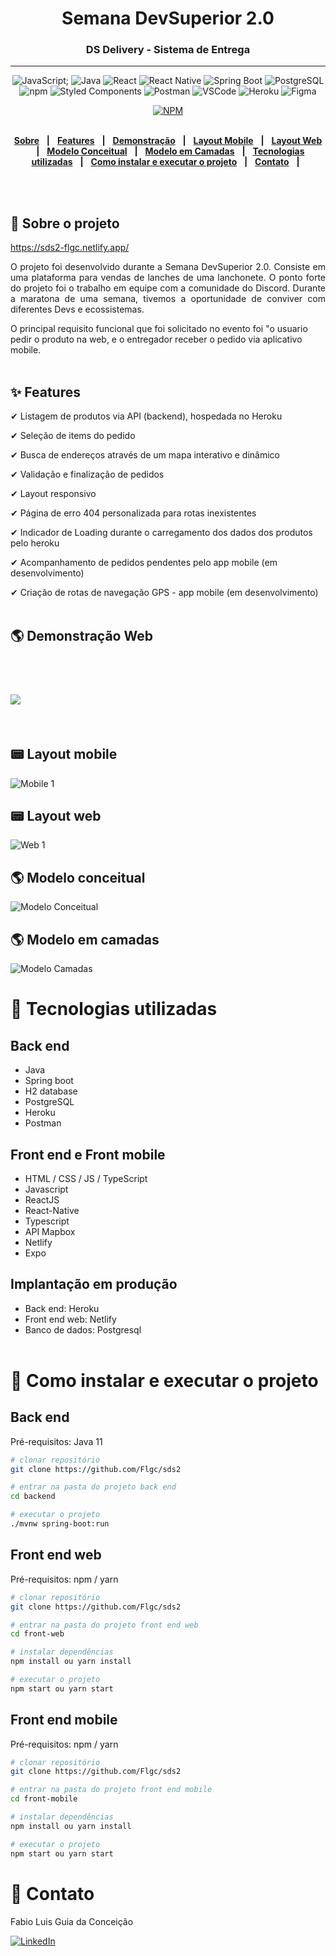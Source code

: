 <div align = "center">
<h1>Semana DevSuperior 2.0</h1>
<h3>DS Delivery - Sistema de Entrega</h3>
<hr>
  
![JavaScript](https://img.shields.io/badge/-JavaScript%20ES6-F7B93E?style=flat-square&logo=javascript&logoColor=black);
![Java](https://img.shields.io/badge/-Java-DE252C?style=flat-square&logo=java&logoColor=white)
![React](https://img.shields.io/badge/-React%20JS-262B32?style=flat-square&logo=react&logoColor=00D0F6)
![React Native](https://img.shields.io/badge/-React%20Native-262B32?style=flat-square&logo=react&logoColor=00D0F6)
![Spring Boot](https://img.shields.io/badge/-Spring-199F3A?style=flat-square&logo=Spring&logoColor=white)
![PostgreSQL](https://img.shields.io/badge/-PostgreSQL-31648C?style=flat-square&logo=postgresql&logoColor=white)
![npm](https://img.shields.io/badge/-NPM-CB3837?style=flat-square&logo=npm&logoColor=white)
![Styled Components](https://img.shields.io/badge/-Styled_Components-db7092?style=flat-square&logo=styled-components&logoColor=white)
![Postman](https://img.shields.io/badge/-Postman-FD602F?style=flat-square&logo=postman&logoColor=white)
![VSCode](https://img.shields.io/badge/-VSCode-0085D1?style=flat-square&logo=visual-studio-code&logoColor=white)
![Heroku](https://img.shields.io/badge/-Heroku-430098?style=flat-square&logo=heroku&logoColor=white)
![Figma](https://img.shields.io/badge/-Figma-EA4C1D?style=flat-square&logo=figma&logoColor=white)

[![NPM](https://img.shields.io/npm/l/react)](https://github.com/Flgc/sds2/blob/main/LICENSE)
<br>
<br>

</div>

<div align="center">

[**Sobre**](https://github.com/Flgc/sds2#-sobre-o-projeto) &nbsp;&nbsp;**|**&nbsp;&nbsp;
[**Features**](https://github.com/Flgc/sds2#-features) &nbsp;&nbsp;**|**&nbsp;&nbsp;
[**Demonstração**](https://github.com/Flgc/sds2#-demonstra%C3%A7%C3%A3o-web) &nbsp;&nbsp;**|**&nbsp;&nbsp;
[**Layout Mobile**](https://github.com/Flgc/sds2#-layout-mobile) &nbsp;&nbsp;**|**&nbsp;&nbsp;
[**Layout Web**](https://github.com/Flgc/sds2#-layout-web) &nbsp;&nbsp;**|**&nbsp;&nbsp;
[**Modelo Conceitual**](https://github.com/Flgc/sds2#-modelo-conceitual) &nbsp;&nbsp;**|**&nbsp;&nbsp;
[**Modelo em Camadas**](https://github.com/Flgc/sds2#-modelo-em-camadas) &nbsp;&nbsp;**|**&nbsp;&nbsp;
[**Tecnologias utilizadas**](https://github.com/Flgc/sds2#-tecnologias-utilizadas) &nbsp;&nbsp;**|**&nbsp;&nbsp;
[**Como instalar e executar o projeto**](https://github.com/Flgc/sds2#-como-instalar-e-executar-o-projeto) &nbsp;&nbsp;**|**&nbsp;&nbsp;
[**Contato**](https://github.com/Flgc/sds2#-contato) &nbsp;&nbsp;**|**&nbsp;&nbsp;

</div><br><br>

## 📃 Sobre o projeto

https://sds2-flgc.netlify.app/

<p align="justify">O projeto foi desenvolvido durante a Semana DevSuperior 2.0. Consiste em uma plataforma para vendas de lanches de uma lanchonete. O ponto forte do projeto foi o trabalho em equipe com a comunidade do Discord. Durante a maratona de uma semana, tivemos a oportunidade de conviver com diferentes Devs e ecossistemas.</p>

O principal requisito funcional que foi solicitado no evento foi "o usuario pedir o produto na web, e o entregador receber o pedido via aplicativo mobile.
<br><br>

## ✨ Features

✔ Listagem de produtos via API (backend), hospedada no Heroku

✔ Seleção de items do pedido

✔ Busca de endereços através de um mapa interativo e dinâmico

✔ Validação e finalização de pedidos

✔ Layout responsivo

✔ Página de erro 404 personalizada para rotas inexistentes

✔ Indicador de Loading durante o carregamento dos dados dos produtos pelo heroku

✔ Acompanhamento de pedidos pendentes pelo app mobile (em desenvolvimento)

✔ Criação de rotas de navegação GPS - app mobile (em desenvolvimento)
<br><br>

## 🌎 Demonstração Web

<br>
<h1>
<img src="media/video2.gif">
</h1><br>

## 📟 Layout mobile

![Mobile 1](https://github.com/Flgc/sds2/blob/main/assets/mobile.png)

## 📟 Layout web

![Web 1](https://github.com/Flgc/sds2/blob/main/assets/web.png)

## 🌎 Modelo conceitual

![Modelo Conceitual](https://github.com/Flgc/sds2/blob/main/assets/modelo-conceitual.png)

## 🌎 Modelo em camadas

![Modelo Camadas](https://github.com/Flgc/sds2/blob/main/assets/camadas.png)

# 🚀 Tecnologias utilizadas

## Back end

- Java
- Spring boot
- H2 database
- PostgreSQL
- Heroku
- Postman

## Front end e Front mobile

- HTML / CSS / JS / TypeScript
- Javascript
- ReactJS
- React-Native
- Typescript
- API Mapbox
- Netlify
- Expo

## Implantação em produção

- Back end: Heroku
- Front end web: Netlify
- Banco de dados: Postgresql
  <br><br>

# 🔧 Como instalar e executar o projeto

## Back end

Pré-requisitos: Java 11

```bash
# clonar repositório
git clone https://github.com/Flgc/sds2

# entrar na pasta do projeto back end
cd backend

# executar o projeto
./mvnw spring-boot:run
```

## Front end web

Pré-requisitos: npm / yarn

```bash
# clonar repositório
git clone https://github.com/Flgc/sds2

# entrar na pasta do projeto front end web
cd front-web

# instalar dependências
npm install ou yarn install

# executar o projeto
npm start ou yarn start
```

## Front end mobile

Pré-requisitos: npm / yarn

```bash
# clonar repositório
git clone https://github.com/Flgc/sds2

# entrar na pasta do projeto front end mobile
cd front-mobile

# instalar dependências
npm install ou yarn install

# executar o projeto
npm start ou yarn start
```

# 📲 Contato

Fabio Luis Guia da Conceição

<a href="https://www.linkedin.com/in/fabio-luis-guia-da-conceição-77784741"><img src="https://img.shields.io/badge/linkedin%20-%230077B5.svg?&style=for-the-badge&logo=linkedin&logoColor=white" alt="LinkedIn"/></a>
